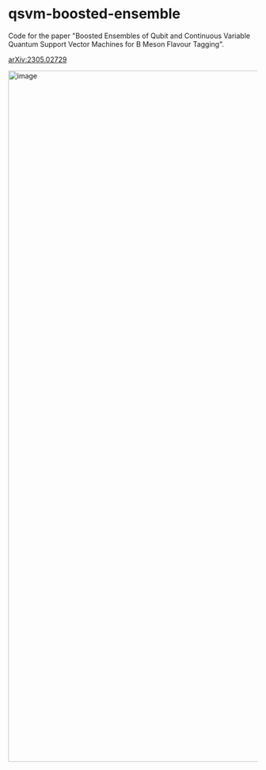 # qsvm-boosted-ensemble

Code for the paper "Boosted Ensembles of Qubit and Continuous Variable Quantum Support Vector Machines for B Meson Flavour Tagging".

[arXiv:2305.02729](https://arxiv.org/abs/2305.02729)

<img width="1396" alt="image" src="https://github.com/maxwest97/qsvm-boosted-ensemble/assets/52849306/3fc4b5ef-27fb-41db-9298-8a4cea2e0294">

